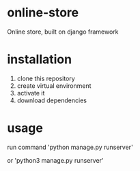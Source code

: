 # online-store

Online store, built on django framework

# installation

1. clone this repository
2. create virtual environment
3. activate it
4. download dependencies

# usage

run command 'python manage.py runserver' 

or 'python3 manage.py runserver'



